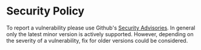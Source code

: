 # Security Policy

To report a vulnerability please use Github's [Security
Advisories](https://github.com/omni-us/jsonargparse/security/advisories). In
general only the latest minor version is actively supported. However, depending
on the severity of a vulnerability, fix for older versions could be considered.
